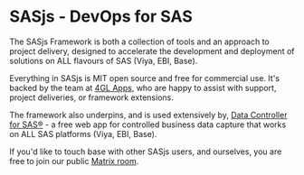 # SASjs - DevOps for SAS

The SASjs Framework is both a collection of tools and an approach to project delivery, designed to accelerate the development and deployment of solutions on ALL flavours of SAS (Viya, EBI, Base).

Everything in SASjs is MIT open source and free for commercial use.  It's backed by the team at [4GL Apps](https://sasapps.io), who are happy to assist with support, project deliveries, or framework extensions.

The framework also underpins, and is used extensively by, [Data Controller for SAS®](https://datacontroller.io) - a free web app for controlled business data capture that works on ALL SAS platforms (Viya, EBI, Base). 

If you'd like to touch base with other SASjs users, and ourselves, you are free to join our public [Matrix room](https://matrix.to/#/#sasjs:4gl.io).
